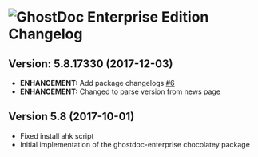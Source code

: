 # ![GhostDoc Enterprise Edition Changelog](https://img.shields.io/badge/GhostDoc%20Enterprise%20Edition-Package%20Changelog-blue.svg?style=for-the-badge)

## Version: 5.8.17330 (2017-12-03)

- **ENHANCEMENT:** Add package changelogs [#6](https://github.com/AdmiringWorm/chocolatey-packages/issues/6)
- **ENHANCEMENT:** Changed to parse version from news page

## Version 5.8 (2017-10-01)

- Fixed install ahk script
- Initial implementation of the ghostdoc-enterprise chocolatey package
